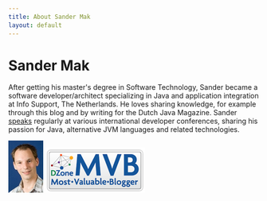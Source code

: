```yaml
---
title: About Sander Mak
layout: default 
---
```

# Sander Mak
After getting his master's degree in Software Technology, Sander became a software developer/architect specializing in Java and application integration at Info Support, The Netherlands. He loves sharing knowledge, for example through this blog and by writing for the Dutch Java Magazine. Sander [speaks](/talks.html) regularly at various international developer conferences, sharing his passion for Java, alternative JVM languages and related technologies.

![Sander Mak](/pics/sanderma.jpg)
[![DZone MVB](/pics/mvb.png)](http://www.dzone.com/users/sammy8306)
